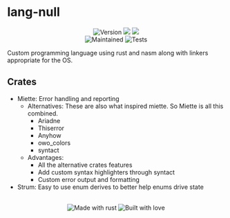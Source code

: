 # lang-null 

<!-- Header Badges -->

<div align="center">
  
<img src="assets/badges/version.svg" alt="Version"/>
<a href="https://github.com/Tired-Fox/lang-null/releases" alt="Release"><img src="https://img.shields.io/github/v/release/tired-fox/lang-null.svg?style=flat-square&color=9cf"/></a>
<a href="https://github.com/Tired-Fox/lang-null/blob/main/LICENSE" alt="License"><img src="assets/badges/license.svg"/></a>
<br>
<img src="assets/badges/maintained.svg" alt="Maintained"/>
<img src="assets/badges/tests.svg" alt="Tests"/>
  
</div>

<!-- End Header -->

Custom programming language using rust and nasm along with linkers appropriate for the OS.

## Crates

- Miette: Error handling and reporting
    - Alternatives: These are also what inspired miette. So Miette is all this combined.
        * Ariadne
        * Thiserror
        * Anyhow
        * owo_colors
        * syntact
    - Advantages:
        - All the alternative crates features
        - Add custom syntax highlighters through syntact
        - Custom error output and formatting
- Strum: Easy to use enum derives to better help enums drive state

<!-- Footer Badges --!>

<br>
<div align="center">
  <img src="assets/badges/made_with_rust.svg" alt="Made with rust"/>
  <img src="assets/badges/built_with_love.svg" alt="Built with love"/>
</div>

<!-- End Footer -->

